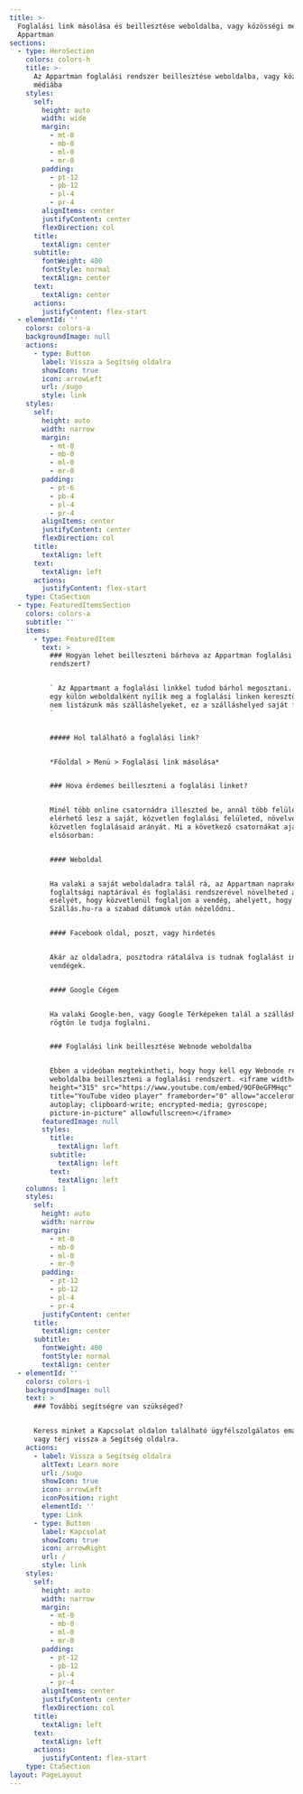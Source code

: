 ```yaml
---
title: >-
  Foglalási link másolása és beillesztése weboldalba, vagy közösségi médiába |
  Appartman
sections:
  - type: HeroSection
    colors: colors-h
    title: >-
      Az Appartman foglalási rendszer beillesztése weboldalba, vagy közösségi
      médiába
    styles:
      self:
        height: auto
        width: wide
        margin:
          - mt-0
          - mb-0
          - ml-0
          - mr-0
        padding:
          - pt-12
          - pb-12
          - pl-4
          - pr-4
        alignItems: center
        justifyContent: center
        flexDirection: col
      title:
        textAlign: center
      subtitle:
        fontWeight: 400
        fontStyle: normal
        textAlign: center
      text:
        textAlign: center
      actions:
        justifyContent: flex-start
  - elementId: ''
    colors: colors-a
    backgroundImage: null
    actions:
      - type: Button
        label: Vissza a Segítség oldalra
        showIcon: true
        icon: arrowLeft
        url: /sugo
        style: link
    styles:
      self:
        height: auto
        width: narrow
        margin:
          - mt-0
          - mb-0
          - ml-0
          - mr-0
        padding:
          - pt-6
          - pb-4
          - pl-4
          - pr-4
        alignItems: center
        justifyContent: center
        flexDirection: col
      title:
        textAlign: left
      text:
        textAlign: left
      actions:
        justifyContent: flex-start
    type: CtaSection
  - type: FeaturedItemsSection
    colors: colors-a
    subtitle: ''
    items:
      - type: FeaturedItem
        text: >
          ### Hogyan lehet beilleszteni bárhova az Appartman foglalási
          rendszert?


          ` Az Appartmant a foglalási linkkel tudod bárhol megosztani. A felület
          egy külön weboldalként nyílik meg a foglalási linken keresztül, de itt
          nem listázunk más szálláshelyeket, ez a szálláshelyed saját felülete. 
          `


          ##### Hol található a foglalási link?


          *Főoldal > Menü > Foglalási link másolása*


          ### Hova érdemes beilleszteni a foglalási linket?


          Minél több online csatornádra illeszted be, annál több felületről
          elérhető lesz a saját, közvetlen foglalási felületed, növelve így a
          közvetlen foglalásaid arányát. Mi a következő csatornákat ajánljuk
          elsősorban:


          #### Weboldal


          Ha valaki a saját weboldaladra talál rá, az Appartman naprakész
          foglaltsági naptárával és foglalási rendszerével növelheted az
          esélyét, hogy közvetlenül foglaljon a vendég, ahelyett, hogy átmenne
          Szállás.hu-ra a szabad dátumok után nézelődni.


          #### Facebook oldal, poszt, vagy hirdetés


          Akár az oldaladra, posztodra rátalálva is tudnak foglalást indítani a
          vendégek.


          #### Google Cégem


          Ha valaki Google-ben, vagy Google Térképeken talál a szálláshelyedre,
          rögtön le tudja foglalni.


          ### Foglalási link beillesztése Webnode weboldalba


          Ebben a videóban megtekintheti, hogy hogy kell egy Webnode rendszerű
          weboldalba beilleszteni a foglalási rendszert. <iframe width="560"
          height="315" src="https://www.youtube.com/embed/9OF0eGFMHqc"
          title="YouTube video player" frameborder="0" allow="accelerometer;
          autoplay; clipboard-write; encrypted-media; gyroscope;
          picture-in-picture" allowfullscreen></iframe>
        featuredImage: null
        styles:
          title:
            textAlign: left
          subtitle:
            textAlign: left
          text:
            textAlign: left
    columns: 1
    styles:
      self:
        height: auto
        width: narrow
        margin:
          - mt-0
          - mb-0
          - ml-0
          - mr-0
        padding:
          - pt-12
          - pb-12
          - pl-4
          - pr-4
        justifyContent: center
      title:
        textAlign: center
      subtitle:
        fontWeight: 400
        fontStyle: normal
        textAlign: center
  - elementId: ''
    colors: colors-i
    backgroundImage: null
    text: >
      ### További segítségre van szükséged?


      Keress minket a Kapcsolat oldalon található ügyfélszolgálatos email címen,
      vagy térj vissza a Segítség oldalra.
    actions:
      - label: Vissza a Segítség oldalra
        altText: Learn more
        url: /sugo
        showIcon: true
        icon: arrowLeft
        iconPosition: right
        elementId: ''
        type: Link
      - type: Button
        label: Kapcsolat
        showIcon: true
        icon: arrowRight
        url: /
        style: link
    styles:
      self:
        height: auto
        width: narrow
        margin:
          - mt-0
          - mb-0
          - ml-0
          - mr-0
        padding:
          - pt-12
          - pb-12
          - pl-4
          - pr-4
        alignItems: center
        justifyContent: center
        flexDirection: col
      title:
        textAlign: left
      text:
        textAlign: left
      actions:
        justifyContent: flex-start
    type: CtaSection
layout: PageLayout
---
```

